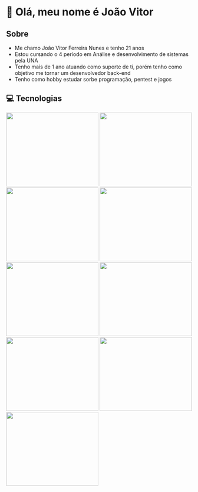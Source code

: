 <h1>👋 Olá, meu nome é João Vitor</h1> 

<h2>Sobre</h2>

<ul>
  <li>Me chamo João Vitor Ferreira Nunes e tenho 21 anos</li>
  <li>Estou cursando o 4 período em Análise e desenvolvimento de sistemas pela UNA</li>
  <li>Tenho mais de 1 ano atuando como suporte de ti, porém tenho como objetivo me tornar um desenvolvedor back-end</li>
  <li>Tenho como hobby estudar sorbe programação, pentest e jogos</li>
</ul>

<h2>💻 Tecnologias</h2> 

<img src="https://cdn.jsdelivr.net/gh/devicons/devicon/icons/nodejs/nodejs-original-wordmark.svg" height=200px width=250px/>
<img src="https://cdn.jsdelivr.net/gh/devicons/devicon/icons/javascript/javascript-original.svg" height=200px width=250px/>
<img src="https://cdn.jsdelivr.net/gh/devicons/devicon/icons/express/express-original-wordmark.svg" height=200px width=250px/>
<img src="https://cdn.jsdelivr.net/gh/devicons/devicon/icons/html5/html5-original.svg" height=200px width=250px/>       
<img src="https://cdn.jsdelivr.net/gh/devicons/devicon/icons/css3/css3-original.svg" height=200px width=250px/>
<img src="https://cdn.jsdelivr.net/gh/devicons/devicon/icons/mysql/mysql-original-wordmark.svg" height=200px width=250px/>
<img src="https://cdn.jsdelivr.net/gh/devicons/devicon/icons/sequelize/sequelize-original-wordmark.svg" height=200px width=250px/>
<img src="https://cdn.jsdelivr.net/gh/devicons/devicon/icons/bootstrap/bootstrap-original-wordmark.svg" height=200px width=250px/>  
<img src="https://cdn.jsdelivr.net/gh/devicons/devicon/icons/git/git-original-wordmark.svg" height=200px width=250px/>
